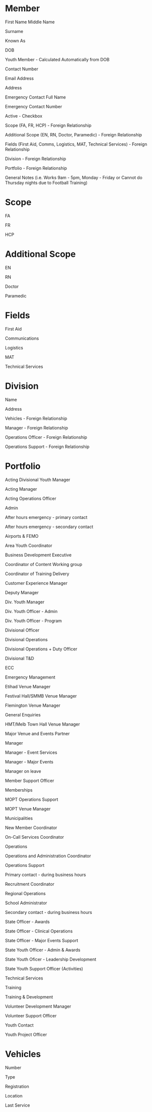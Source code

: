 # Member
First Name
Middle Name

Surname

Known As

DOB

Youth Member - Calculated Automatically from DOB

Contact Number

Email Address

Address

Emergency Contact Full Name

Emergency Contact Number

Active - Checkbox

Scope (FA, FR, HCP) - Foreign Relationship

Additional Scope (EN, RN, Doctor, Paramedic) - Foreign Relationship

Fields (First Aid, Comms, Logistics, MAT, Technical Services) - Foreign Relationship

Division - Foreign Relationship

Portfolio - Foreign Relationship

General Notes (i.e. Works 9am - 5pm, Monday - Friday or Cannot do Thursday nights due to Football Training)

# Scope
FA

FR

HCP

# Additional Scope
EN

RN

Doctor

Paramedic

# Fields
First Aid

Communications

Logistics

MAT

Technical Services

# Division
Name

Address

Vehicles - Foreign Relationship

Manager - Foreign Relationship

Operations Officer - Foreign Relationship

Operations Support - Foreign Relationship

# Portfolio
Acting Divisional Youth Manager

Acting Manager

Acting Operations Officer

Admin

After hours emergency - primary contact

After hours emergency - secondary contact

Airports & FEMO

Area Youth Coordinator

Business Development Executive

Coordinator of Content Working group

Coordinator of Training Delivery

Customer Experience Manager

Deputy Manager

Div. Youth Manager

Div. Youth Officer - Admin

Div. Youth Officer - Program

Divisional Officer

Divisional Operations

Divisional Operations + Duty Officer

Divisional T&D

ECC

Emergency Management

Etihad Venue Manager

Festival Hall/SMMB Venue Manager

Flemington Venue Manager

General Enquiries

HMT/Melb Town Hall Venue Manager

Major Venue and Events Partner

Manager

Manager - Event Services

Manager - Major Events

Manager on leave

Member Support Officer

Memberships

MOPT Operations Support

MOPT Venue Manager

Municipalities

New Member Coordinator

On-Call Services Coordinator

Operations

Operations and Administration Coordinator

Operations Support

Primary contact - during business hours

Recruitment Coordinator

Regional Operations

School Administrator

Secondary contact - during business hours

State Officer - Awards

State Officer - Clinical Operations

State Officer - Major Events Support

State Youth Officer - Admin & Awards

State Youth Oficer - Leadership Development

State Youth Support Officer (Activities)

Technical Services

Training

Training & Development

Volunteer Development Manager

Volunteer Support Officer

Youth Contact

Youth Project Officer


# Vehicles
Number

Type

Registration

Location

Last Service
